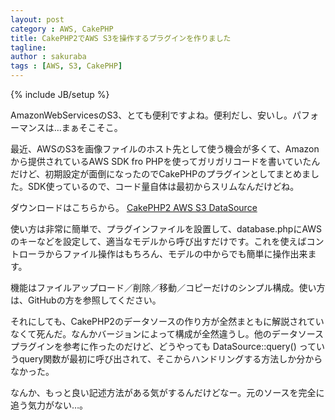 ```yaml
---
layout: post
category : AWS, CakePHP
title: CakePHP2でAWS S3を操作するプラグインを作りました
tagline: 
author : sakuraba
tags : [AWS, S3, CakePHP]
---
```

{% include JB/setup %}

AmazonWebServicesのS3、とても便利ですよね。便利だし、安いし。パフォーマンスは…まぁそこそこ。

最近、AWSのS3を画像ファイルのホスト先として使う機会が多くて、Amazonから提供されているAWS SDK fro PHPを使ってガリガリコードを書いていたんだけど、初期設定が面倒になったのでCakePHPのプラグインとしてまとめました。SDK使っているので、コード量自体は最初からスリムなんだけどね。

ダウンロードはこちらから。
[CakePHP2 AWS S3 DataSource](https://github.com/zaru/Cakephp2_AWS_S3_DataSource)

使い方は非常に簡単で、プラグインファイルを設置して、database.phpにAWSのキーなどを設定して、適当なモデルから呼び出すだけです。これを使えばコントローラからファイル操作はもちろん、モデルの中からでも簡単に操作出来ます。

機能はファイルアップロード／削除／移動／コピーだけのシンプル構成。使い方は、GitHubの方を参照してください。

それにしても、CakePHP2のデータソースの作り方が全然まともに解説されていなくて死んだ。なんかバージョンによって構成が全然違うし。他のデータソースプラグインを参考に作ったのだけど、どうやっても DataSource::query() っていうquery関数が最初に呼び出されて、そこからハンドリングする方法しか分からなかった。

なんか、もっと良い記述方法がある気がするんだけどなー。元のソースを完全に追う気力がない…。

